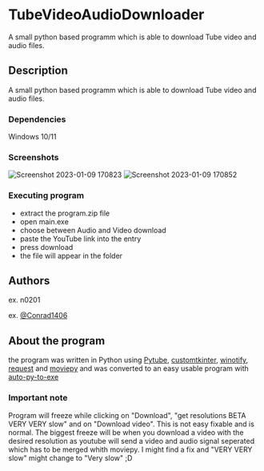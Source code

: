 # TubeVideoAudioDownloader
A small python based programm which is able to download Tube video and audio files.
## Description

A small python based programm which is able to download Tube video and audio files.

### Dependencies

Windows 10/11

### Screenshots

![Screenshot 2023-01-09 170823](https://user-images.githubusercontent.com/87095139/211354239-612c07ed-3b3e-4863-8dfe-fe6e8b2e23e8.png)
![Screenshot 2023-01-09 170852](https://user-images.githubusercontent.com/87095139/211354294-ecfa8464-b50f-4df4-bb60-afb5d71ff180.png)


### Executing program

* extract the program.zip file
* open main.exe
* choose between Audio and Video download
* paste the YouTube link into the entry
* press download
* the file will appear in the folder

## Authors

ex. n0201 

ex. [@Conrad1406](https://github.com/Conrad1406)

## About the program
the program was written in Python using [Pytube](https://github.com/pytube/pytube), [customtkinter](https://github.com/TomSchimansky/CustomTkinter), [winotify](https://github.com/versa-syahptr/winotify), [request](https://github.com/psf/requests) and [moviepy](https://github.com/Zulko/moviepy) and was converted to an easy usable program with [auto-py-to-exe](https://github.com/brentvollebregt/auto-py-to-exe)


### Important note
Program will freeze while clicking on "Download", "get resolutions BETA VERY VERY slow" and on "Download video". This is not easy fixable and is normal. The biggest freeze will be when you download a video with the desired resolution as youtube will send a video and audio signal seperated which has to be merged whith moviepy. I might find a fix and "VERY VERY slow" might change to "Very slow" ;D 
